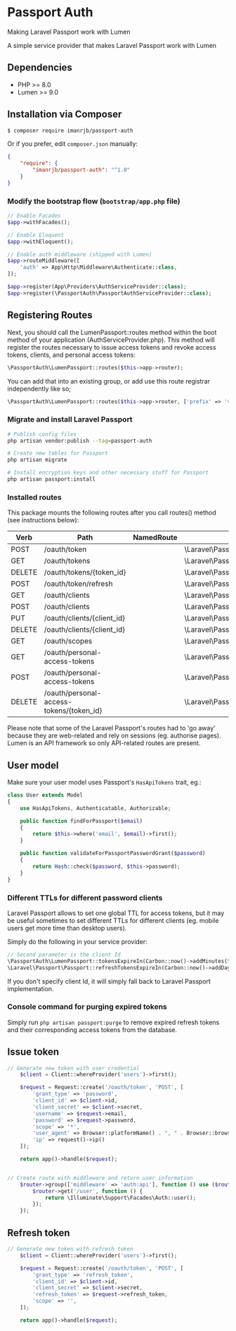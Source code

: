 # Passport Auth
Making Laravel Passport work with Lumen

A simple service provider that makes Laravel Passport work with Lumen

## Dependencies

* PHP >= 8.0
* Lumen >= 9.0

## Installation via Composer
```bash
$ composer require imanrjb/passport-auth
```

Or if you prefer, edit `composer.json` manually:

```json
{
    "require": {
        "imanrjb/passport-auth": "^1.0"
    }
}
```

### Modify the bootstrap flow (```bootstrap/app.php``` file)

```php
// Enable Facades
$app->withFacades();

// Enable Eloquent
$app->withEloquent();

// Enable auth middleware (shipped with Lumen)
$app->routeMiddleware([
    'auth' => App\Http\Middleware\Authenticate::class,
]);

$app->register(App\Providers\AuthServiceProvider::class);
$app->register(\PassportAuth\PassportAuthServiceProvider::class);
```

## Registering Routes

Next, you should call the LumenPassport::routes method within the boot method of your application (AuthServiceProvider.php).
This method will register the routes necessary to issue access tokens and revoke access tokens, clients, and personal access tokens:

```php
\PassportAuth\LumenPassport::routes($this->app->router);
```

You can add that into an existing group, or add use this route registrar independently like so;

```php
\PassportAuth\LumenPassport::routes($this->app->router, ['prefix' => 'v1/oauth']);
```

### Migrate and install Laravel Passport

```bash
# Publish config files
php artisan vendor:publish --tag=passport-auth

# Create new tables for Passport
php artisan migrate

# Install encryption keys and other necessary stuff for Passport
php artisan passport:install
```

### Installed routes

This package mounts the following routes after you call routes() method (see instructions below):

Verb | Path | NamedRoute | Controller | Action | Middleware
--- | --- | --- | --- | --- | ---
POST   | /oauth/token                             |            | \Laravel\Passport\Http\Controllers\AccessTokenController           | issueToken | -
GET    | /oauth/tokens                            |            | \Laravel\Passport\Http\Controllers\AuthorizedAccessTokenController | forUser    | auth
DELETE | /oauth/tokens/{token_id}                 |            | \Laravel\Passport\Http\Controllers\AuthorizedAccessTokenController | destroy    | auth
POST   | /oauth/token/refresh                     |            | \Laravel\Passport\Http\Controllers\TransientTokenController        | refresh    | auth
GET    | /oauth/clients                           |            | \Laravel\Passport\Http\Controllers\ClientController                | forUser    | auth
POST   | /oauth/clients                           |            | \Laravel\Passport\Http\Controllers\ClientController                | store      | auth
PUT    | /oauth/clients/{client_id}               |            | \Laravel\Passport\Http\Controllers\ClientController                | update     | auth
DELETE | /oauth/clients/{client_id}               |            | \Laravel\Passport\Http\Controllers\ClientController                | destroy    | auth
GET    | /oauth/scopes                            |            | \Laravel\Passport\Http\Controllers\ScopeController                 | all        | auth
GET    | /oauth/personal-access-tokens            |            | \Laravel\Passport\Http\Controllers\PersonalAccessTokenController   | forUser    | auth
POST   | /oauth/personal-access-tokens            |            | \Laravel\Passport\Http\Controllers\PersonalAccessTokenController   | store      | auth
DELETE | /oauth/personal-access-tokens/{token_id} |            | \Laravel\Passport\Http\Controllers\PersonalAccessTokenController   | destroy    | auth

Please note that some of the Laravel Passport's routes had to 'go away' because they are web-related and rely on sessions (eg. authorise pages). Lumen is an
API framework so only API-related routes are present.



## User model

Make sure your user model uses Passport's ```HasApiTokens``` trait, eg.:

```php
class User extends Model
{
    use HasApiTokens, Authenticatable, Authorizable;

    public function findForPassport($email)
    {
        return $this->where('email', $email)->first();
    }

    public function validateForPassportPasswordGrant($password)
    {
        return Hash::check($password, $this->password);
    }
}
```

### Different TTLs for different password clients

Laravel Passport allows to set one global TTL for access tokens, but it may be useful sometimes
to set different TTLs for different clients (eg. mobile users get more time than desktop users).

Simply do the following in your service provider:

```php
// Second parameter is the client Id
\PassportAuth\LumenPassport::tokensExpireIn(Carbon::now()->addMinutes(50), 2); 
\Laravel\Passport\Passport::refreshTokensExpireIn(Carbon::now()->addDays(2));
```

If you don't specify client Id, it will simply fall back to Laravel Passport implementation.

### Console command for purging expired tokens

Simply run ```php artisan passport:purge``` to remove expired refresh tokens and their corresponding access tokens from the database.


## Issue token

```php
// Generate new token with user credential
    $client = Client::whereProvider('users')->first();

    $request = Request::create('/oauth/token', 'POST', [
        'grant_type' => 'password',
        'client_id' => $client->id,
        'client_secret' => $client->secret,
        'username' => $request->email,
        'password' => $request->password,
        'scope' => '*',
        'user_agent' => Browser::platformName() . ", " . Browser::browserFamily(),
        'ip' => request()->ip()
    ]);

    return app()->handle($request);


// Create route with middleware and return user information
    $router->group(['middleware' => 'auth:api'], function () use ($router) {
        $router->get('/user', function () {
            return \Illuminate\Support\Facades\Auth::user();
        });
    });
```

## Refresh token

```php
// Generate new token with refresh token
    $client = Client::whereProvider('users')->first();

    $request = Request::create('/oauth/token', 'POST', [
        'grant_type' => 'refresh_token',
        'client_id' => $client->id,
        'client_secret' => $client->secret,
        'refresh_token' => $request->refresh_token,
        'scope' => '',
    ]);

    return app()->handle($request);
```